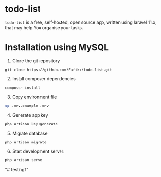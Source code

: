 # todo-list
`todo-list` is a free, self-hosted, open source app, written using laravel 11.x, that may help You organise your tasks.

# Installation using MySQL
1. Clone the git repository
```git
git clone https://github.com/Fafikk/todo-list.git
```
2. Install composer dependencies
```bash
composer install
```
3. Copy environment file
```bash
cp .env.example .env
```
4. Generate app key
```bash
php artisan key:generate
```
5. Migrate database
```bash
php artisan migrate
```
6. Start development server:
```bash
php artisan serve
```
"# testing1" 
